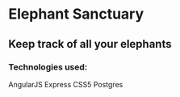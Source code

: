 # Elephant Sanctuary
## Keep track of all your elephants

### Technologies used:
AngularJS
Express
CSS5
Postgres 
